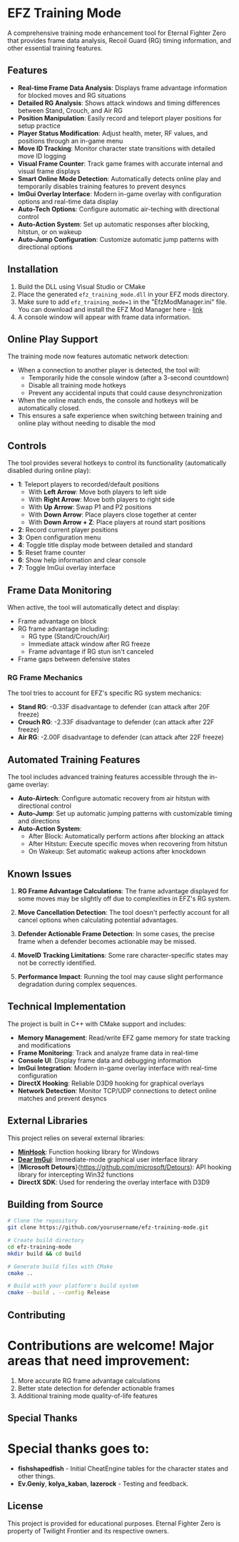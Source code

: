 # EFZ Training Mode

A comprehensive training mode enhancement tool for Eternal Fighter Zero that provides frame data analysis, Recoil Guard (RG) timing information, and other essential training features.

## Features

- **Real-time Frame Data Analysis**: Displays frame advantage information for blocked moves and RG situations
- **Detailed RG Analysis**: Shows attack windows and timing differences between Stand, Crouch, and Air RG
- **Position Manipulation**: Easily record and teleport player positions for setup practice
- **Player Status Modification**: Adjust health, meter, RF values, and positions through an in-game menu
- **Move ID Tracking**: Monitor character state transitions with detailed move ID logging
- **Visual Frame Counter**: Track game frames with accurate internal and visual frame displays
- **Smart Online Mode Detection**: Automatically detects online play and temporarily disables training features to prevent desyncs
- **ImGui Overlay Interface**: Modern in-game overlay with configuration options and real-time data display
- **Auto-Tech Options**: Configure automatic air-teching with directional control
- **Auto-Action System**: Set up automatic responses after blocking, hitstun, or on wakeup
- **Auto-Jump Configuration**: Customize automatic jump patterns with directional options

## Installation

1. Build the DLL using Visual Studio or CMake
2. Place the generated `efz_training_mode.dll` in your EFZ mods directory.  
3. Make sure to add `efz_training_mode=1` in the "EfzModManager.ini" file. You can download and install the EFZ Mod Manager here - [link](https://docs.google.com/spreadsheets/d/1r0nBAaQczj9K4RG5zAVV4uXperDeoSnXaqQBal2-8Us/edit?usp=sharing)
4. A console window will appear with frame data information.

## Online Play Support

The training mode now features automatic network detection:

- When a connection to another player is detected, the tool will:
  - Temporarily hide the console window (after a 3-second countdown)
  - Disable all training mode hotkeys
  - Prevent any accidental inputs that could cause desynchronization
- When the online match ends, the console and hotkeys will be automatically closed.
- This ensures a safe experience when switching between training and online play without needing to disable the mod

## Controls

The tool provides several hotkeys to control its functionality (automatically disabled during online play):

- **1**: Teleport players to recorded/default positions
  - With **Left Arrow**: Move both players to left side
  - With **Right Arrow**: Move both players to right side
  - With **Up Arrow**: Swap P1 and P2 positions
  - With **Down Arrow**: Place players close together at center
  - With **Down Arrow + Z**: Place players at round start positions
- **2**: Record current player positions
- **3**: Open configuration menu
- **4**: Toggle title display mode between detailed and standard
- **5**: Reset frame counter
- **6**: Show help information and clear console
- **7**: Toggle ImGui overlay interface

## Frame Data Monitoring

When active, the tool will automatically detect and display:

- Frame advantage on block
- RG frame advantage including:
  - RG type (Stand/Crouch/Air)
  - Immediate attack window after RG freeze
  - Frame advantage if RG stun isn't canceled
- Frame gaps between defensive states

### RG Frame Mechanics

The tool tries to account for EFZ's specific RG system mechanics:
- **Stand RG**: -0.33F disadvantage to defender (can attack after 20F freeze)
- **Crouch RG**: -2.33F disadvantage to defender (can attack after 22F freeze)
- **Air RG**: -2.00F disadvantage to defender (can attack after 22F freeze)

## Automated Training Features

The tool includes advanced training features accessible through the in-game overlay:

- **Auto-Airtech**: Configure automatic recovery from air hitstun with directional control
- **Auto-Jump**: Set up automatic jumping patterns with customizable timing and directions
- **Auto-Action System**:
  - After Block: Automatically perform actions after blocking an attack
  - After Hitstun: Execute specific moves when recovering from hitstun
  - On Wakeup: Set automatic wakeup actions after knockdown

## Known Issues

1. **RG Frame Advantage Calculations**: The frame advantage displayed for some moves may be slightly off due to complexities in EFZ's RG system.

2. **Move Cancellation Detection**: The tool doesn't perfectly account for all cancel options when calculating potential advantages.

3. **Defender Actionable Frame Detection**: In some cases, the precise frame when a defender becomes actionable may be missed.

4. **MoveID Tracking Limitations**: Some rare character-specific states may not be correctly identified.

5. **Performance Impact**: Running the tool may cause slight performance degradation during complex sequences.

## Technical Implementation

The project is built in C++ with CMake support and includes:

- **Memory Management**: Read/write EFZ game memory for state tracking and modifications
- **Frame Monitoring**: Track and analyze frame data in real-time
- **Console UI**: Display frame data and debugging information
- **ImGui Integration**: Modern in-game overlay interface with real-time configuration
- **DirectX Hooking**: Reliable D3D9 hooking for graphical overlays
- **Network Detection**: Monitor TCP/UDP connections to detect online matches and prevent desyncs

## External Libraries

This project relies on several external libraries:

- [**MinHook**](https://github.com/TsudaKageyu/minhook): Function hooking library for Windows
- [**Dear ImGui**](https://github.com/ocornut/imgui): Immediate-mode graphical user interface library
- [**Microsoft Detours**}(https://github.com/microsoft/Detours): API hooking library for intercepting Win32 functions
- **DirectX SDK**: Used for rendering the overlay interface with D3D9

## Building from Source

```bash
# Clone the repository
git clone https://github.com/yourusername/efz-training-mode.git

# Create build directory
cd efz-training-mode
mkdir build && cd build

# Generate build files with CMake
cmake ..

# Build with your platform's build system
cmake --build . --config Release
```

## Contributing
# Contributions are welcome! Major areas that need improvement:

1. More accurate RG frame advantage calculations
2. Better state detection for defender actionable frames
3. Additional training mode quality-of-life features


## Special Thanks

# Special thanks goes to:
- **fishshapedfish** - Initial CheatEngine tables for the character states and other things.
- **Ev.Geniy**, **kolya_kaban**, **lazerock** - Testing and feedback.


## License
This project is provided for educational purposes. Eternal Fighter Zero is property of Twilight Frontier and its respective owners.